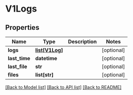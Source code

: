 # V1Logs


## Properties
Name | Type | Description | Notes
------------ | ------------- | ------------- | -------------
**logs** | [**list[V1Log]**](V1Log.md) |  | [optional] 
**last_time** | **datetime** |  | [optional] 
**last_file** | **str** |  | [optional] 
**files** | **list[str]** |  | [optional] 

[[Back to Model list]](../README.md#documentation-for-models) [[Back to API list]](../README.md#documentation-for-api-endpoints) [[Back to README]](../README.md)


